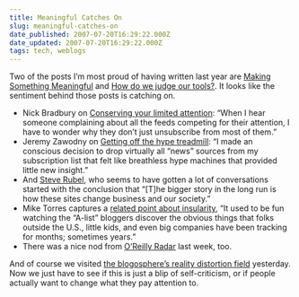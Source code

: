 ```yaml
---
title: Meaningful Catches On
slug: meaningful-catches-on
date_published: 2007-07-20T16:29:22.000Z
date_updated: 2007-07-20T16:29:22.000Z
tags: tech, weblogs
---
```


Two of the posts I’m most proud of having written last year are [Making Something Meaningful](http://www.dashes.com/anil/2006/07/making-somethin.html) and [How do we judge our tools?](http://www.dashes.com/anil/2005/07/how-do-we-judge.html). It looks like the sentiment behind those posts is catching on.

- Nick Bradbury on [Conserving your limited attention](http://nick.typepad.com/blog/2007/07/conserving-your.html): “When I hear someone complaining about all the feeds competing for their attention, I have to wonder why they don’t just unsubscribe from most of them.”
- Jeremy Zawodny on [Getting off the hype treadmill](http://jeremy.zawodny.com/blog/archives/009248.html): “I made an conscious decision to drop virtually all “news” sources from my subscription list that felt like breathless hype machines that provided little new insight.”
- And [Steve Rubel](http://www.micropersuasion.com/2007/07/why-were-like-a.html), who seems to have gotten a lot of conversations started with the conclusion that “[T]he bigger story in the long run is how these sites change business and our society.”
- Mike Torres captures a [related point about insularity](http://mike.spaces.live.com/blog/cns!FBABF8E542F5D5DB!8771.entry), “It used to be fun watching the “A-list” bloggers discover the obvious things that folks outside the U.S., little kids, and even big companies have been tracking for months; sometimes years.”
- There was a nice nod from [O’Reilly Radar](http://radar.oreilly.com/archives/2007/07/changing_the_ga.html) last week, too.

And of course we visited [the blogosphere’s reality distortion field](http://www.dashes.com/anil/2007/07/and-will-it-blend-is-considered-introspection.html) yesterday. Now we just have to see if this is just a blip of self-criticism, or if people actually want to change what they pay attention to.
